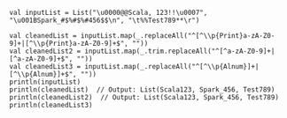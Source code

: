     val inputList = List("\u0000@@Scala, 123!!\u0007", "\u001BSpark_#$%#$%#456$$\n", "\t%%Test789**\r")

    val cleanedList = inputList.map(_.replaceAll("^[^\\p{Print}a-zA-Z0-9]+|[^\\p{Print}a-zA-Z0-9]+$", ""))
    val cleanedList2 = inputList.map(_.trim.replaceAll("^[^a-zA-Z0-9]+|[^a-zA-Z0-9]+$", ""))
    val cleanedList3 = inputList.map(_.replaceAll("^[^\\p{Alnum}]+|[^\\p{Alnum}]+$", ""))
    println(inputList)
    println(cleanedList)  // Output: List(Scala123, Spark_456, Test789)
    println(cleanedList2)  // Output: List(Scala123, Spark_456, Test789)
    println(cleanedList3)
    
